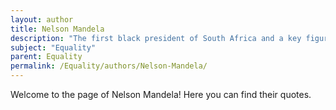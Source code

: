```yaml
---
layout: author
title: Nelson Mandela
description: "The first black president of South Africa and a key figure in the fight against apartheid, Mandela emphasized equality and human rights in his leadership."
subject: "Equality"
parent: Equality
permalink: /Equality/authors/Nelson-Mandela/
---
```


Welcome to the page of Nelson Mandela! Here you can find their quotes.
